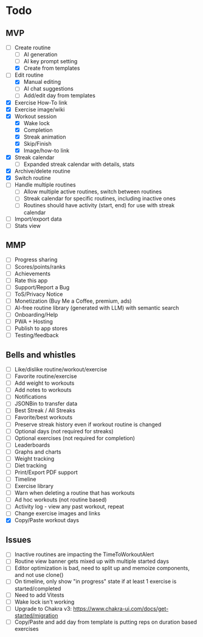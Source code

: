 # Todo

## MVP
- [ ] Create routine
  - [ ] AI generation
  - [ ] AI key prompt setting
  - [x] Create from templates
- [ ] Edit routine
  - [x] Manual editing
  - [ ] AI chat suggestions
  - [ ] Add/edit day from templates
- [x] Exercise How-To link
- [x] Exercise image/wiki
- [x] Workout session
  - [x] Wake lock
  - [x] Completion
  - [x] Streak animation
  - [x] Skip/Finish
  - [x] Image/how-to link
- [x] Streak calendar
  - [ ] Expanded streak calendar with details, stats
- [x] Archive/delete routine
- [x] Switch routine
- [ ] Handle multiple routines
  - [ ] Allow multiple active routines, switch between routines
  - [ ] Streak calendar for specific routines, including inactive ones
  - [ ] Routines should have activity (start, end) for use with streak calendar
- [ ] Import/export data
- [ ] Stats view

## MMP
- [ ] Progress sharing
- [ ] Scores/points/ranks
- [ ] Achievements
- [ ] Rate this app
- [ ] Support/Report a Bug
- [ ] ToS/Privacy Notice
- [ ] Monetization (Buy Me a Coffee, premium, ads)
- [ ] AI-free routine library (generated with LLM) with semantic search
- [ ] Onboarding/Help
- [ ] PWA + Hosting
- [ ] Publish to app stores
- [ ] Testing/feedback

## Bells and whistles
- [ ] Like/dislike routine/workout/exercise
- [ ] Favorite routine/exercise
- [ ] Add weight to workouts
- [ ] Add notes to workouts
- [ ] Notifications
- [ ] JSONBin to transfer data
- [ ] Best Streak / All Streaks
- [ ] Favorite/best workouts
- [ ] Preserve streak history even if workout routine is changed
- [ ] Optional days (not required for streaks)
- [ ] Optional exercises (not required for completion)
- [ ] Leaderboards
- [ ] Graphs and charts
- [ ] Weight tracking
- [ ] Diet tracking
- [ ] Print/Export PDF support
- [ ] Timeline
- [ ] Exercise library
- [ ] Warn when deleting a routine that has workouts
- [ ] Ad hoc workouts (not routine based)
- [ ] Activity log - view any past workout, repeat
- [ ] Change exercise images and links
- [x] Copy/Paste workout days

## Issues
- [ ] Inactive routines are impacting the TimeToWorkoutAlert
- [ ] Routine view banner gets mixed up with multiple started days
- [ ] Editor optimization is bad, need to split up and memoize components, and not use clone()
- [ ] On timeline, only show "in progress" state if at least 1 exercise is started/completed
- [ ] Need to add Vitests
- [ ] Wake lock isn't working
- [ ] Upgrade to Chakra v3: https://www.chakra-ui.com/docs/get-started/migration
- [ ] Copy/Paste and add day from template is putting reps on duration based exercises